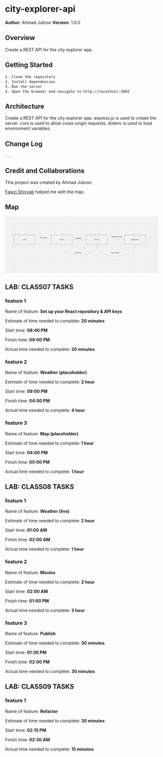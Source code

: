 # city-explorer-api

**Author**: Ahmad Jubran
**Version**: 1.0.0

## Overview

Create a REST API for the city explorer app.

## Getting Started

    1. Clone the repository
    2. Install dependencies
    3. Run the server
    4. Open the browser and navigate to http://localhost:3004

## Architecture

Create a REST API for the city explorer app.
express.js is used to create the server.
cors is used to allow cross-origin requests.
dotenv is used to load environment variables.

## Change Log

    ...

## Credit and Collaborations

This project was created by Ahmad Jubran.

[Fawzi Shiyyab](https://github.com/fawzi-shiyyab19) helped me with the map.

## Map

![Map](./unknown.png)

## LAB: CLASS07 TASKS

### feature 1

Name of feature: **Set up your React repository & API keys**

Estimate of time needed to complete: **20 minutes**

Start time: **08:40 PM**

Finish time: **09:00 PM**

Actual time needed to complete: **20 minutes**

### feature 2

Name of feature: **Weather (placeholder)**

Estimate of time needed to complete: **2 hour**

Start time: **09:00 PM**

Finish time: **04:00 PM**

Actual time needed to complete: **4 hour**

### feature 3

Name of feature: **Map (placeholder)**

Estimate of time needed to complete: **1 hour**

Start time: **04:00 PM**

Finish time: **05:00 PM**

Actual time needed to complete: **1 hour**

## LAB: CLASS08 TASKS

### feature 1

Name of feature: **Weather (live)**

Estimate of time needed to complete: **2 hour**

Start time: **01:00 AM**

Finish time: **02:00 AM**

Actual time needed to complete: **1 hour**

### feature 2

Name of feature: **Movies**

Estimate of time needed to complete: **2 hour**

Start time: **02:00 AM**

Finish time: **01:00 PM**

Actual time needed to complete: **3 hour**

### feature 3

Name of feature: **Publish**

Estimate of time needed to complete: **30 minutes**

Start time: **01:30 PM**

Finish time: **02:00 PM**

Actual time needed to complete: **30 minutes**

## LAB: CLASS09 TASKS

### feature 1

Name of feature: **Refactor**

Estimate of time needed to complete: **30 minutes**

Start time: **02:15 PM**

Finish time: **02:30 AM**

Actual time needed to complete: **15 minutes**
